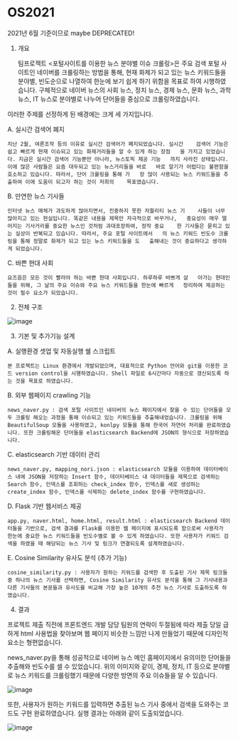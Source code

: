 # OS2021
2021년 6월 기준이므로 maybe DEPRECATED!

1. 개요

	팀프로젝트 <포털사이트를 이용한 뉴스 분야별 이슈 크롤링>은 주요 검색 포털 사이트인 네이버를 크롤링하는 방법을 통해, 현재 화제가 되고 있는 뉴스 키워드들을 분야별, 빈도순으로 나열하여 한눈에 보기 쉽게 하기 위함을 목표로 하여 시행하였습니다. 구체적으로 네이버 뉴스의 사회 뉴스, 정치 뉴스, 경제 뉴스, 문화 뉴스, 과학 뉴스, IT 뉴스로 분야별로 나누어 단어들을 중심으로 크롤링하였습니다.
	
이러한 주제를 선정하게 된 배경에는 크게 세 가지입니다.

A. 실시간 검색어 폐지

	지난 2월, 여론조작 등의 이유로 실시간 검색어가 폐지되었습니다. 실시간 	검색어 기능은 쉽고 빠르게 현재 이슈되고 있는 화제거리들을 알 수 있게 하는 장점	을 가지고 있었습니다. 지금은 실시간 검색어 기능뿐만 아니라, 뉴스토픽 제공 기능	까지 사라진 상태입니다. 이에 많은 사람들은 요즘 대두되고 있는 뉴스거리들을 바로	바로 알기가 어렵다는 불편함을 호소하고 있습니다. 따라서, 단어 크롤링을 통해 가	장 많이 사용되는 뉴스 키워드들을 추출하여 이에 도움이 되고자 하는 것이 저희의 	목표였습니다.
B. 만연한 뉴스 기사들

	인터넷 뉴스 매체가 과도하게 많아지면서, 진중하지 못한 저퀄리티 뉴스 기	사들이 너무 많아지고 있는 현실입니다. 똑같은 내용을 제목만 자극적으로 바꾸거나, 	중요성이 매우 떨어지는 기사거리를 중요한 뉴스인 것처럼 과대포장하여, 정작 중요	한 기사들은 묻히고 있는 실상이 반복되고 있습니다. 따라서, 주요 포털 사이트에서	의 뉴스 키워드 빈도수 크롤링을 통해 정말로 화제가 되고 있는 뉴스 키워드들을 도	출해내는 것이 중요하다고 생각하게 되었습니다.

C. 바쁜 현대 사회
	
	요즈음은 모든 것이 빨라야 하는 바쁜 현대 사회입니다. 하루하루 바쁘게 살	아가는 현대인들을 위해, 그 날의 주요 이슈와 주요 뉴스 키워드들을 한눈에 빠르게 	정리하여 제공하는 것이 필수 요소가 되었습니다.

2. 전체 구조

![image](https://user-images.githubusercontent.com/80497261/235507524-567ad485-9ad2-4914-a949-96241153801b.png)

3. 기본 및 추가기능 설계

A. 실행환경 셋업 및 자동실행 쉘 스크립트
	
	본 프로젝트는 Linux 환경에서 개발되었으며, 대표적으로 Python 언어와 git을 이용한 코드 version control을 시행하였습니다. Shell 파일로 6시간마다 자동으로 갱신되도록 하는 것을 목표로 하였습니다. 
	
B. 외부 웹페이지 crawling 기능
	
	news_naver.py : 검색 포털 사이트인 네이버의 뉴스 페이지에서 찾을 수 있는 단어들을 모두 크롤링 해오는 과정을 통해 이슈되고 있는 키워드들을 추출해내었습니다. 크롤링을 위해 BeautifulSoup 모듈을 사용하였고, konlpy 모듈을 통해 한국어 자연어 처리를 완료하였습니다. 또한 크롤링해온 단어들을 elasticsearch Backend에 JSON의 형식으로 저장하였습니다.

C. elasticsearch 기반 데이터 관리
	
	news_naver.py, mapping_nori.json : elasticsearch 모듈을 이용하여 데이터베이스 내에 JSON을 저장하는 Insert 함수, 데이터베이스 내 데이터들을 제목으로 검색하는 Search 함수, 인덱스를 조회하는 check_index 함수, 인덱스를 새로 생성하는 create_index 함수, 인덱스를 삭제하는 delete_index 함수를 구현하였습니다.

D. Flask 기반 웹서비스 제공
	
	app.py, naver.html, home.html, result.html : elasticsearch Backend 데이터들을 기반으로, 검색 결과를 Flask를 이용한 웹 페이지에 표시되도록 함으로써 사용자가 한눈에 중요한 뉴스 키워드들을 빈도수별로 볼 수 있게 하였습니다. 또한 사용자가 키워드 검색을 하였을 때 해당되는 뉴스 기사 및 링크가 연결되도록 설계하였습니다.

E. Cosine Similarity 유사도 분석 (추가 기능)

	cosine_similarity.py : 사용자가 원하는 키워드를 검색한 후 도출된 기사 제목 링크들 중 하나의 뉴스 기사를 선택하면, Cosine Similarity 유사도 분석을 통해 그 기사내용과 다른 기사들의 본문들과 유사도를 비교해 가장 높은 10개의 추천 뉴스 기사로 도출하도록 하였습니다.
     
4. 결과

프로젝트 제출 직전에 프론트엔드 개발 담당 팀원의 연락이 두절됨에 따라 제출 당일 급하게 html 사용법을 찾아보며 웹 페이지 비슷한 느낌만 나게 만들었기 때문에 디자인적 요소는 형편없습니다.

news_naver.py을 통해 성공적으로 네이버 뉴스 메인 홈페이지에서 유의미한 단어들을 추출해와 빈도수를 셀 수 있었습니다. 위의 이미지와 같이, 경제, 정치, IT 등으로 분야별로 뉴스 키워드를 크롤링했기 때문에 다양한 방면의 주요 이슈들을 알 수 있습니다.

![image](https://user-images.githubusercontent.com/80497261/235508279-8057814d-8ef7-4e50-a4ca-159f513eca5f.png)


또한, 사용자가 원하는 키워드를 입력하면 추출된 뉴스 기사 중에서 검색을 도와주는 코드도 구현 완료하였습니다. 실행 결과는 아래와 같이 도출되었습니다.

![image](https://user-images.githubusercontent.com/80497261/235508295-4afc34fa-42e9-4193-99fc-59e6ac48b51d.png)
